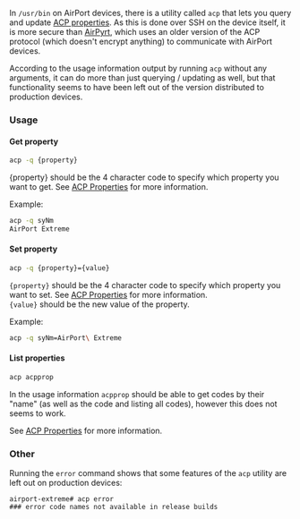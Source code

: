 In `/usr/bin` on AirPort devices, there is a utility called `acp` that lets you query and update [ACP properties](ACP-Properties). As this is done over SSH on the device itself, it is more secure than [AirPyrt](AirPyrt), which uses an older version of the ACP protocol (which doesn't encrypt anything) to communicate with AirPort devices.

According to the usage information output by running `acp` without any arguments, it can do more than just querying / updating as well, but that functionality seems to have been left out of the version distributed to production devices.

### Usage

#### Get property

```sh
acp -q {property}
```

{property} should be the 4 character code to specify which property you want to get. See [ACP Properties](ACP-Properties) for more information.

Example:

```sh
acp -q syNm
AirPort Extreme

```

#### Set property

```sh
acp -q {property}={value}

```

`{property}` should be the 4 character code to specify which property you want to set. See [ACP Properties](ACP-Properties) for more information.  
`{value}` should be the new value of the property.

Example:

```sh
acp -q syNm=AirPort\ Extreme

```

#### List properties

```sh
acp acpprop

```

In the usage information `acpprop` should be able to get codes by their "name" (as well as the code and listing all codes), however this does not seems to work.

See [ACP Properties](ACP-Properties) for more information.

### Other

Running the `error` command shows that some features of the `acp` utility are left out on production devices:

```
airport-extreme# acp error 
### error code names not available in release builds

```